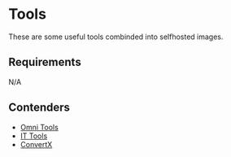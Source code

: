 # Tools

These are some useful tools combinded into selfhosted images.

## Requirements

N/A

## Contenders

- [Omni Tools](https://github.com/iib0011/omni-tools)
- [IT Tools](https://github.com/CorentinTh/it-tools)
- [ConvertX](https://github.com/C4illin/ConvertX)
